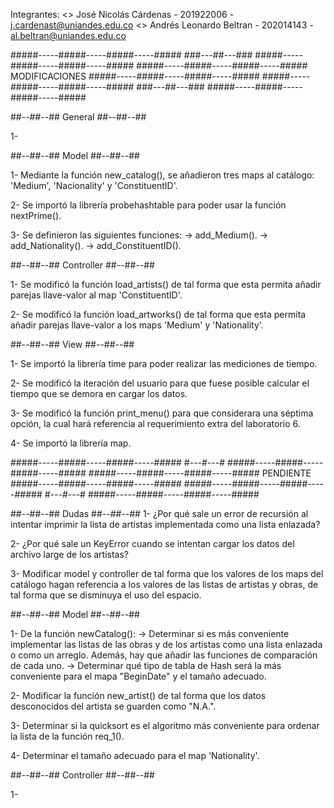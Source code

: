 Integrantes:
 <> José Nicolás Cárdenas - 201922006 - j.cardenast@uniandes.edu.co
 <> Andrés Leonardo Beltran - 202014143 - al.beltran@uniandes.edu.co



#####-----#####-----#####-----#####   ###---##---###   #####-----#####-----#####-----#####
#####-----#####-----#####-----#####   MODIFICACIONES   #####-----#####-----#####-----#####
#####-----#####-----#####-----#####   ###---##---###   #####-----#####-----#####-----#####


##--##--##  General  ##--##--##

 1- 


##--##--##  Model  ##--##--##

 1- Mediante la función new_catalog(), se añadieron tres maps al catálogo: 'Medium', 'Nacionality' y 'ConstituentID'.

 2- Se importó la librería probehashtable para poder usar la función nextPrime().

 3- Se definieron las siguientes funciones:
    -> add_Medium().
    -> add_Nationality().
    -> add_ConstituentID().



##--##--##  Controller  ##--##--##

 1- Se modificó la función load_artists() de tal forma que esta permita añadir parejas llave-valor al map 'ConstituentID'.

 2- Se modificó la función load_artworks() de tal forma que esta permita añadir parejas llave-valor a los maps 'Medium' y 'Nationality'.


##--##--##  View  ##--##--##
 
 1- Se importó la librería time para poder realizar las mediciones de tiempo.

 2- Se modificó la iteración del usuario para que fuese posible calcular el tiempo que se demora en cargar los datos.

 3- Se modificó la función print_menu() para que considerara una séptima opción, la cual hará referencia al requerimiento extra del laboratorio 6.

 4- Se importó la librería map.


#####-----#####-----#####-----#####   #---#---#   #####-----#####-----#####-----#####
#####-----#####-----#####-----#####   PENDIENTE   #####-----#####-----#####-----#####
#####-----#####-----#####-----#####   #---#---#   #####-----#####-----#####-----#####


##--##--##  Dudas  ##--##--##
 1- ¿Por qué sale un error de recursión al intentar imprimir la lista de artistas implementada como una lista enlazada?

 2- ¿Por qué sale un KeyError cuando se intentan cargar los datos del archivo large de los artistas?

 3- Modificar model y controller de tal forma que los valores de los maps del catálogo hagan referencia a los valores de las listas de artistas y obras, de tal forma que se disminuya el uso del espacio. 


##--##--##  Model  ##--##--##

 1- De la función newCatalog():
    -> Determinar si es más conveniente implementar las listas de las obras y de los artistas como una lista enlazada o como un arreglo. Además, hay que añadir las funciones de comparación de cada uno.
    -> Determinar qué tipo de tabla de Hash será la más conveniente para el mapa "BeginDate" y el tamaño adecuado.

  2- Modificar la función new_artist() de tal forma que los datos desconocidos del artista se guarden como "N.A.".

  3- Determinar si la quicksort es el algoritmo más conveniente para ordenar la lista de la función req_1().

  4- Determinar el tamaño adecuado para el map 'Nationality'.



##--##--##  Controller  ##--##--##

 1- 
